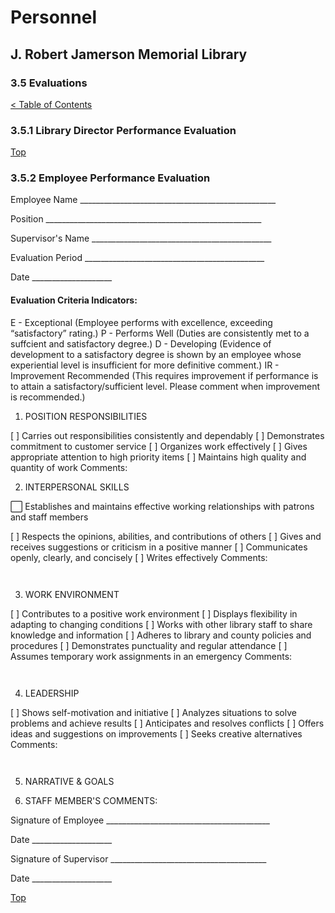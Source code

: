 [0]: ../README.md
[3.5]: evaluations.md

# Personnel
## J. Robert Jamerson Memorial Library
### 3.5 Evaluations
[< Table of Contents][0]

### 3.5.1 Library Director Performance Evaluation

[Top][3.5]

### 3.5.2 Employee Performance Evaluation

Employee Name _________________________________________________

Position ______________________________________________________

Supervisor's Name _____________________________________________

Evaluation Period _____________________________________________ 

Date ____________________
	
#### Evaluation Criteria Indicators:
E - Exceptional (Employee performs with excellence, exceeding “satisfactory” rating.)
P - Performs Well (Duties are consistently met to a suffcient and satisfactory degree.)
D - Developing (Evidence of development to a satisfactory degree is shown by an employee whose experiential level is insufficient for more definitive comment.)
IR - Improvement Recommended (This requires improvement if performance is to attain a satisfactory/sufficient level. Please comment when improvement is recommended.)

1. POSITION RESPONSIBILITIES

[ ] Carries out responsibilities consistently and dependably
[ ] Demonstrates commitment to customer service
[ ] Organizes work effectively
[ ] Gives appropriate attention to high priority items
[ ] Maintains high quality and quantity of work
Comments:






2. INTERPERSONAL SKILLS

⬜ Establishes and maintains effective working relationships with patrons and staff members

[ ] Respects the opinions, abilities, and contributions of others
[ ] Gives and receives suggestions or criticism in a positive manner
[ ] Communicates openly, clearly, and concisely
[ ] Writes effectively
Comments:
```


```
3. WORK ENVIRONMENT

[ ] Contributes to a positive work environment
[ ] Displays flexibility in adapting to changing conditions
[ ] Works with other library staff to share knowledge and information
[ ] Adheres to library and county policies and procedures
[ ] Demonstrates punctuality and regular attendance
[ ] Assumes temporary work assignments in an emergency
Comments:
```


```
4. LEADERSHIP

[ ] Shows self-motivation and initiative
[ ] Analyzes situations to solve problems and achieve results
[ ] Anticipates and resolves conflicts
[ ] Offers ideas and suggestions on improvements
[ ] Seeks creative alternatives
Comments:
```


```
5. NARRATIVE & GOALS





6. STAFF MEMBER'S COMMENTS:





Signature of Employee _________________________________________

Date ____________________

Signature of Supervisor _______________________________________

Date ____________________


[Top][3.5]
